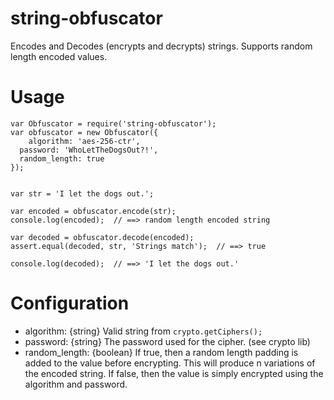 # string-obfuscator
Encodes and Decodes (encrypts and decrypts) strings.  Supports random length encoded values.

# Usage

```
var Obfuscator = require('string-obfuscator');
var obfuscator = new Obfuscator({
	algorithm: 'aes-256-ctr',
  password: 'WhoLetTheDogsOut?!',
  random_length: true
});


var str = 'I let the dogs out.';

var encoded = obfuscator.encode(str);
console.log(encoded);  // ==> random length encoded string

var decoded = obfuscator.decode(encoded);
assert.equal(decoded, str, 'Strings match');  // ==> true

console.log(decoded);  // ==> 'I let the dogs out.'
```

# Configuration

* algorithm: {string} Valid string from ```crypto.getCiphers();```
* password: {string} The password used for the cipher.  (see crypto lib)
* random_length: {boolean} If true, then a random length padding is added to the value before encrypting.  This will produce n variations of the encoded string.  If false, then the value is simply encrypted using the algorithm and password.

